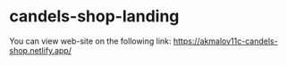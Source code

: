# candels-shop-landing

You can view web-site on the following link: https://akmalov11c-candels-shop.netlify.app/
